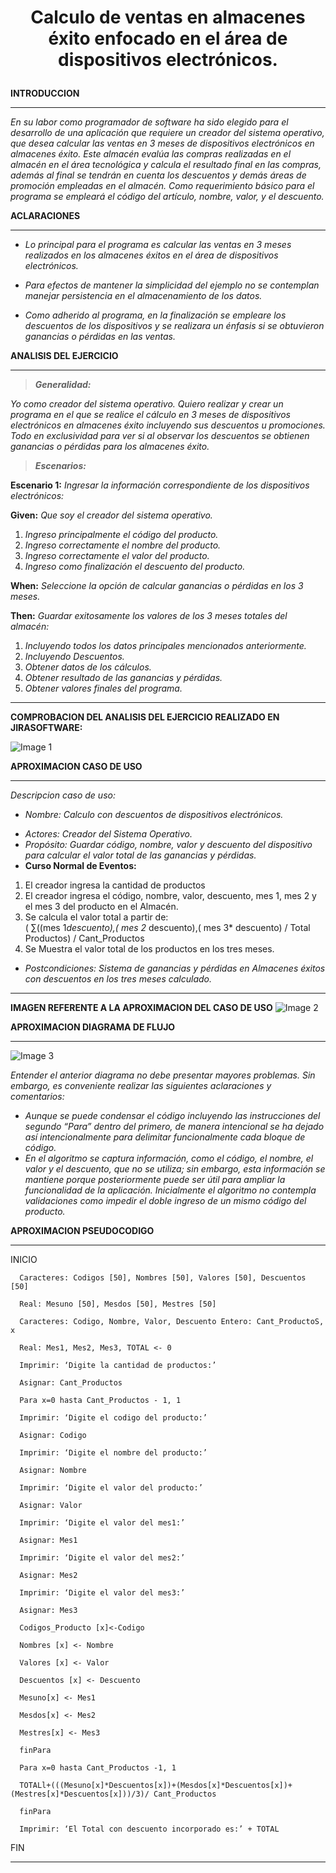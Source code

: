 # <p align="center">Calculo de ventas en almacenes éxito enfocado en el área de dispositivos electrónicos.</p>

**INTRODUCCION**
* * *
  
*En su labor como programador de software ha sido elegido para el desarrollo de una aplicación que requiere un creador del sistema operativo, que desea calcular      las   ventas en 3 meses de dispositivos electrónicos en almacenes éxito. Este almacén evalúa las compras realizadas en el almacén en el área tecnológica y            calcula el resultado final en las compras, además al final se tendrán en cuenta los descuentos y demás áreas de promoción empleadas en el almacén. Como        requerimiento básico para el programa se empleará el código del artículo, nombre, valor, y el descuento.*


**ACLARACIONES**
* * *

-	*Lo principal para el programa es calcular las ventas en 3 meses realizados en los almacenes éxitos en el área de dispositivos electrónicos.*
* *Para efectos de mantener la simplicidad del ejemplo no se contemplan manejar persistencia en el almacenamiento de los datos.*
+ *Como adherido al programa, en la finalización se empleare los descuentos de los dispositivos y se realizara un énfasis si se obtuvieron ganancias o pérdidas en las ventas.*

**ANALISIS DEL EJERCICIO**
* * *

> ***Generalidad:***

*Yo como creador del sistema operativo. 
Quiero realizar y crear un programa en el que se realice el cálculo en 3 meses de dispositivos electrónicos en almacenes éxito incluyendo sus descuentos u promociones. 
Todo en exclusividad para ver si al observar los descuentos se obtienen ganancias o pérdidas para los almacenes éxito.*

>***Escenarios:***

**Escenario 1:** *Ingresar la información correspondiente de los dispositivos electrónicos:*

**Given:** *Que soy el creador del sistema operativo.*

  1.  *Ingreso principalmente el código del producto.*
  2.  *Ingreso correctamente el nombre del producto.*
  3.  *Ingreso correctamente el valor del producto.*
  4.  *Ingreso como finalización el descuento del producto.*
  
**When:** *Seleccione la opción de calcular ganancias o pérdidas en los 3 meses.*
  
 **Then:** *Guardar exitosamente los valores de los 3 meses totales del almacén:*

  1.  *Incluyendo todos los datos principales mencionados anteriormente.*
  2.  *Incluyendo Descuentos.*
  3.  *Obtener datos de los cálculos.*
  4.  *Obtener resultado de las ganancias y pérdidas.*
  5.  *Obtener valores finales del programa.*

* * *
**COMPROBACION  DEL ANALISIS DEL EJERCICIO REALIZADO EN JIRASOFTWARE:**

![Image 1](Imagenes/JIRA_SOFTWARE.PNG)


**APROXIMACION CASO DE USO**
* * *

*Descripcion caso de uso:*

- *Nombre: Calculo con descuentos de dispositivos electrónicos.*
* *Actores: Creador del Sistema Operativo.*
* *Propósito: Guardar código, nombre, valor y descuento del dispositivo para calcular el valor total de las ganancias y pérdidas.*
* **Curso Normal de Eventos:**

1.	El creador ingresa la cantidad de productos
2.	El creador ingresa el código, nombre, valor, descuento, mes 1, mes 2 y el mes 3 del producto en el Almacén. 
3.	Se calcula el valor total a partir de:   
( ∑((mes 1*descuento),( mes 2* descuento),( mes 3* descuento) / Total Productos) / Cant_Productos 
4.	Se Muestra el valor total de los productos en los tres meses.

* *Postcondiciones: Sistema de ganancias y pérdidas en Almacenes éxitos con descuentos en los tres meses calculado.*

* * *
**IMAGEN REFERENTE A LA APROXIMACION DEL CASO DE USO**
![Image 2](Imagenes/CASOUSO.png)


**APROXIMACION DIAGRAMA DE FLUJO**
* * *

![Image 3](Imagenes/Diagrama%20en%20blanco.png)

*Entender el anterior diagrama no debe presentar mayores problemas. Sin embargo, es conveniente realizar las siguientes aclaraciones y comentarios:*

* *Aunque se puede condensar el código incluyendo las instrucciones del segundo “Para” dentro del primero, de manera intencional se ha dejado así intencionalmente para delimitar funcionalmente cada bloque de código.*
* *En el algoritmo se captura información, como el código, el nombre, el valor y el descuento, que no se utiliza; sin embargo, esta información se mantiene porque posteriormente puede ser útil para ampliar la funcionalidad de la aplicación. Inicialmente el algoritmo no contempla validaciones como impedir el doble ingreso de un mismo código del producto.*

**APROXIMACION PSEUDOCODIGO**
* * *

INICIO

      Caracteres: Codigos [50], Nombres [50], Valores [50], Descuentos [50] 
      
      Real: Mesuno [50], Mesdos [50], Mestres [50] 
      
      Caracteres: Codigo, Nombre, Valor, Descuento Entero: Cant_ProductoS, x 
      
      Real: Mes1, Mes2, Mes3, TOTAL <- 0 
      
      Imprimir: ‘Digite la cantidad de productos:’ 
      
      Asignar: Cant_Productos 
      
      Para x=0 hasta Cant_Productos - 1, 1 
      
      Imprimir: ‘Digite el codigo del producto:’ 
      
      Asignar: Codigo 
      
      Imprimir: ‘Digite el nombre del producto:’ 
      
      Asignar: Nombre 
      
      Imprimir: ‘Digite el valor del producto:’ 
      
      Asignar: Valor
      
      Imprimir: ‘Digite el valor del mes1:’ 
      
      Asignar: Mes1 
      
      Imprimir: ‘Digite el valor del mes2:’ 
      
      Asignar: Mes2 
      
      Imprimir: ‘Digite el valor del mes3:’ 
      
      Asignar: Mes3 
      
      Codigos_Producto [x]<-Codigo
      
      Nombres [x] <- Nombre 
      
      Valores [x] <- Valor
      
      Descuentos [x] <- Descuento 
      
      Mesuno[x] <- Mes1
      
      Mesdos[x] <- Mes2 
      
      Mestres[x] <- Mes3 
      
      finPara 
      
      Para x=0 hasta Cant_Productos -1, 1
      
      TOTALl+(((Mesuno[x]*Descuentos[x])+(Mesdos[x]*Descuentos[x])+(Mestres[x]*Descuentos[x]))/3)/ Cant_Productos 
      
      finPara 
      
      Imprimir: ‘El Total con descuento incorporado es:’ + TOTAL 
      
FIN

* * *
